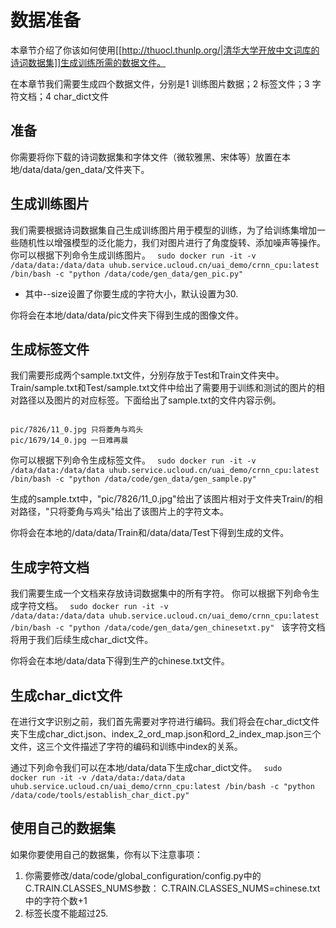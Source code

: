

# 数据准备
本章节介绍了你该如何使用[[http://thuocl.thunlp.org/|清华大学开放中文词库的诗词数据集]]生成训练所需的数据文件。

在本章节我们需要生成四个数据文件，分别是1 训练图片数据；2 标签文件；3 字符文档；4 char_dict文件

## 准备
你需要将你下载的诗词数据集和字体文件（微软雅黑、宋体等）放置在本地/data/data/gen_data/文件夹下。

## 生成训练图片
我们需要根据诗词数据集自己生成训练图片用于模型的训练，为了给训练集增加一些随机性以增强模型的泛化能力，我们对图片进行了角度旋转、添加噪声等操作。
你可以根据下列命令生成训练图片。
<code>
sudo docker run -it -v /data/data:/data/data uhub.service.ucloud.cn/uai_demo/crnn_cpu:latest /bin/bash -c "python /data/code/gen_data/gen_pic.py"
</code>

  * 其中--size设置了你要生成的字符大小，默认设置为30.

你将会在本地/data/data/pic文件夹下得到生成的图像文件。
## 生成标签文件
我们需要形成两个sample.txt文件，分别存放于Test和Train文件夹中。Train/sample.txt和Test/sample.txt文件中给出了需要用于训练和测试的图片的相对路径以及图片的对应标签。下面给出了sample.txt的文件内容示例。

<code>
pic/7826/11_0.jpg 只将菱角与鸡头
pic/1679/14_0.jpg 一日难再晨
</code>

你可以根据下列命令生成标签文件。
<code>
sudo docker run -it -v /data/data:/data/data uhub.service.ucloud.cn/uai_demo/crnn_cpu:latest /bin/bash -c "python /data/code/gen_data/gen_sample.py"
</code>

生成的sample.txt中，"pic/7826/11\_0.jpg"给出了该图片相对于文件夹Train/的相对路径，"只将菱角与鸡头"给出了该图片上的字符文本。

你将会在本地的/data/data/Train和/data/data/Test下得到生成的文件。
## 生成字符文档
我们需要生成一个文档来存放诗词数据集中的所有字符。
你可以根据下列命令生成字符文档。
<code>
sudo docker run -it -v /data/data:/data/data uhub.service.ucloud.cn/uai_demo/crnn_cpu:latest /bin/bash -c "python /data/code/gen_data/gen_chinesetxt.py"
</code>
该字符文档将用于我们后续生成char\_dict文件。

你将会在本地/data/data下得到生产的chinese.txt文件。
## 生成char_dict文件
在进行文字识别之前，我们首先需要对字符进行编码。我们将会在char\_dict文件夹下生成char\_dict.json、index\_2\_ord\_map.json和ord\_2\_index\_map.json三个文件，这三个文件描述了字符的编码和训练中index的关系。

通过下列命令我们可以在本地/data/data下生成char\_dict文件。
<code>
sudo docker run -it -v /data/data:/data/data uhub.service.ucloud.cn/uai_demo/crnn_cpu:latest /bin/bash -c "python /data/code/tools/establish_char_dict.py"
</code>

## 使用自己的数据集
如果你要使用自己的数据集，你有以下注意事项：

1. 你需要修改/data/code/global\_configuration/config.py中的C.TRAIN.CLASSES_NUMS参数：
     C.TRAIN.CLASSES\_NUMS=chinese.txt中的字符个数+1
2. 标签长度不能超过25.